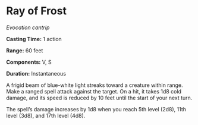 <title>Ray of Frost</title>

# Ray of Frost

_Evocation cantrip_

**Casting Time:** 1 action

**Range:** 60 feet

**Components:** V, S

**Duration:** Instantaneous

A frigid beam of blue-white light streaks
toward a creature within range. Make a ranged
spell attack against the target. On a hit, it
takes 1d8 cold damage, and its speed is
reduced by 10 feet until the start of your
next
turn.

The spell’s damage increases by 1d8 when you
reach 5th level (2d8), 11th level (3d8), and
17th level (4d8).



